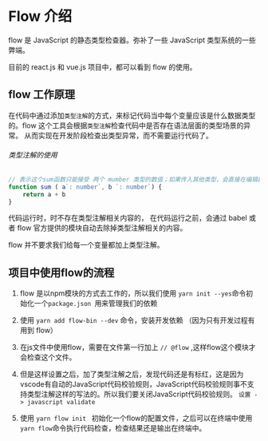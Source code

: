 # Flow 介绍

flow 是 JavaScript 的静态类型检查器。弥补了一些 JavaScript 类型系统的一些弊端。

目前的 react.js 和 vue.js 项目中，都可以看到 flow 的使用。

## flow 工作原理

在代码中通过添加`类型注解`的方式，来标记代码当中每个变量应该是什么数据类型的。flow 这个工具会根据`类型注解`检查代码中是否存在语法层面的类型场景的异常。 从而实现在开发阶段检查出类型异常，而不需要运行代码了。

###### 类型注解的使用

```js
// 表示这个sum函数只能接受 两个 mumber 类型的数值；如果传入其他类型，会直接在编辑器里标红提示（语法层面提示）
function sum ( a`: number`, b `: number`) {
    return a + b
}
```

代码运行时，时不存在类型注解相关内容的，  在代码运行之前，会通过 babel 或者 flow 官方提供的模块自动去除掉类型注解相关的内容。

flow 并不要求我们给每一个变量都加上类型注解。

## 项目中使用flow的流程

1. flow 是以npm模块的方式去工作的，所以我们使用 `yarn init --yes`命令初始化一个`package.json `用来管理我们的依赖

2. 使用  `yarn add flow-bin --dev` 命令，安装开发依赖 （因为只有开发过程有用到 flow）

3. 在js文件中使用flow，需要在文件第一行加上  `// @flow` ,这样flow这个模块才会检查这个文件。

4. 但是这样设置之后，加了类型注解之后，发现代码还是有标红，这是因为vscode有自动的JavaScript代码校验规则，JavaScript代码校验规则事不支持类型注解这样的写法的。所以我们要关闭JavaScript代码校验规则。 `设置 -> javascript validate  `

5. 使用 `yarn flow init ` 初始化一个flow的配置文件，之后可以在终端中使用`yarn flow`命令执行代码检查，检查结果还是输出在终端中。

